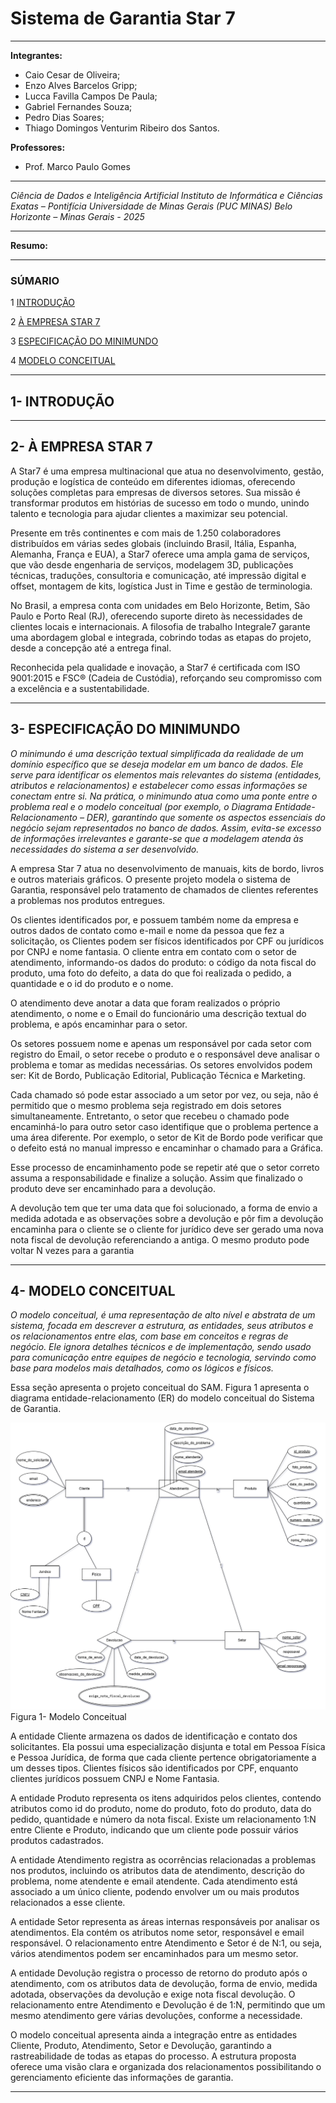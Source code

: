 
# **Sistema de Garantia Star 7**

 --- 
 
**Integrantes:** 
* Caio Cesar de Oliveira;
* Enzo Alves Barcelos Gripp;
* Lucca Favilla Campos De Paula;
* Gabriel Fernandes Souza;
* Pedro Dias Soares;
* Thiago Domingos Venturim Ribeiro dos Santos.

**Professores:**
* Prof. Marco Paulo Gomes
  
---

*Ciência de Dados e Inteligência Artificial*
*Instituto de Informática e Ciências Exatas – Pontifícia Universidade de Minas Gerais (PUC MINAS)*
*Belo Horizonte – Minas Gerais - 2025*

---

**Resumo:**

----

### SÚMARIO 

1 [INTRODUÇÃO](#Introducao)

2 [À EMPRESA STAR 7](#Empresa)

3 [ESPECIFICAÇÃO DO MINIMUNDO](#Mundo)

4 [MODELO CONCEITUAL](#Conceitual)


 
---
 
<div id='Introducao'/>  
 
## 1- INTRODUÇÃO  

---

<div id='Empresa'/>  
 
## 2-  À EMPRESA STAR 7 

A Star7 é uma empresa multinacional que atua no desenvolvimento, gestão, produção e logística de conteúdo em diferentes idiomas, oferecendo soluções completas para empresas de diversos setores. Sua missão é transformar produtos em histórias de sucesso em todo o mundo, unindo talento e tecnologia para ajudar clientes a maximizar seu potencial. 

Presente em três continentes e com mais de 1.250 colaboradores distribuídos em várias sedes globais (incluindo Brasil, Itália, Espanha, Alemanha, França e EUA), a Star7 oferece uma ampla gama de serviços, que vão desde engenharia de serviços, modelagem 3D, publicações técnicas, traduções, consultoria e comunicação, até impressão digital e offset, montagem de kits, logística Just in Time e gestão de terminologia. 

No Brasil, a empresa conta com unidades em Belo Horizonte, Betim, São Paulo e Porto Real (RJ), oferecendo suporte direto às necessidades de clientes locais e internacionais. A filosofia de trabalho Integrale7 garante uma abordagem global e integrada, cobrindo todas as etapas do projeto, desde a concepção até a entrega final. 

Reconhecida pela qualidade e inovação, a Star7 é certificada com ISO 9001:2015 e FSC® (Cadeia de Custódia), reforçando seu compromisso com a excelência e a sustentabilidade. 

---


<div id='Mundo'/>  
 
## 3- ESPECIFICAÇÃO DO MINIMUNDO 

*O minimundo é uma descrição textual simplificada da realidade de um domínio específico que se deseja modelar em um banco de dados. Ele serve para identificar os elementos mais relevantes do sistema (entidades, atributos e relacionamentos) e estabelecer como essas informações se conectam entre si. Na prática, o minimundo atua como uma ponte entre o problema real e o modelo conceitual (por exemplo, o Diagrama Entidade-Relacionamento – DER), garantindo que somente os aspectos essenciais do negócio sejam representados no banco de dados. Assim, evita-se excesso de informações irrelevantes e garante-se que a modelagem atenda às necessidades do sistema a ser desenvolvido.*

A empresa Star 7 atua no desenvolvimento de manuais, kits de bordo, livros e outros materiais gráficos. O presente projeto modela o sistema de Garantia, responsável pelo tratamento de chamados de clientes referentes a problemas nos produtos entregues. 

Os clientes identificados por, e possuem também nome da empresa e outros dados de contato como e-mail e nome da pessoa que fez a solicitação, os Clientes podem ser físicos identificados por CPF ou jurídicos por CNPJ e nome fantasia. O cliente entra em contato com o setor de atendimento, informando-os dados do produto: o código da nota fiscal do produto, uma foto do defeito, a data do que foi realizada o pedido, a quantidade e o id do produto e o nome.	 

O atendimento deve anotar a data que foram realizados o próprio atendimento, o nome e o Email do funcionário uma descrição textual do problema, e após encaminhar para o setor. 

Os setores possuem nome e apenas um responsável por cada setor com registro do Email, o setor recebe o produto e o responsável deve analisar o problema e tomar as medidas necessárias.  Os setores envolvidos podem ser:  Kit de Bordo, Publicação Editorial, Publicação Técnica e Marketing. 

Cada chamado só pode estar associado a um setor por vez, ou seja, não é permitido que o mesmo problema seja registrado em dois setores simultaneamente. Entretanto, o setor que recebeu o chamado pode encaminhá-lo para outro setor caso identifique que o problema pertence a uma área diferente. Por exemplo, o setor de Kit de Bordo pode verificar que o defeito está no manual impresso e encaminhar o chamado para a Gráfica. 

Esse processo de encaminhamento pode se repetir até que o setor correto assuma a responsabilidade e finalize a solução. Assim que finalizado o produto deve ser encaminhado para a devolução. 

A devolução tem que ter uma data que foi solucionado, a forma de envio a medida adotada e as observações sobre a devolução e pôr fim a devolução encaminha para o cliente se o cliente for jurídico deve ser gerado uma nova nota fiscal de devolução referenciando a antiga. O mesmo produto pode voltar N vezes para a garantia 

 ---

<div id='Conceitual '/>  
 
## 4- MODELO CONCEITUAL 

*O modelo conceitual, é uma representação de alto nível e abstrata de um sistema, focada em descrever a estrutura, as entidades, seus atributos e os relacionamentos entre elas, com base em conceitos e regras de negócio. Ele ignora detalhes técnicos e de implementação, sendo usado para comunicação entre equipes de negócio e tecnologia, servindo como base para modelos mais detalhados, como os lógicos e físicos.* 

Essa seção apresenta o projeto conceitual do SAM. Figura 1 apresenta o diagrama entidade-relacionamento (ER) do modelo conceitual do Sistema de Garantia. 

![alt text](imagens/ModeloConceitual.png)
Figura 1- Modelo Conceitual  

A entidade Cliente armazena os dados de identificação e contato dos solicitantes. Ela possui uma especialização disjunta e total em Pessoa Física e Pessoa Jurídica, de forma que cada cliente pertence obrigatoriamente a um desses tipos. Clientes físicos são identificados por CPF, enquanto clientes jurídicos possuem CNPJ e Nome Fantasia. 

A entidade Produto representa os itens adquiridos pelos clientes, contendo atributos como id do produto, nome do produto, foto do produto, data do pedido, quantidade e número da nota fiscal. Existe um relacionamento 1:N entre Cliente e Produto, indicando que um cliente pode possuir vários produtos cadastrados. 

A entidade Atendimento registra as ocorrências relacionadas a problemas nos produtos, incluindo os atributos data de atendimento, descrição do problema, nome atendente e email atendente. Cada atendimento está associado a um único cliente, podendo envolver um ou mais produtos relacionados a esse cliente. 

A entidade Setor representa as áreas internas responsáveis por analisar os atendimentos. Ela contém os atributos nome setor, responsável e email responsável. O relacionamento entre Atendimento e Setor é de N:1, ou seja, vários atendimentos podem ser encaminhados para um mesmo setor. 

A entidade Devolução registra o processo de retorno do produto após o atendimento, com os atributos data de devolução, forma de envio, medida adotada, observações da devolução e exige nota fiscal devolução. O relacionamento entre Atendimento e Devolução é de 1:N, permitindo que um mesmo atendimento gere várias devoluções, conforme a necessidade. 

O modelo conceitual apresenta ainda a integração entre as entidades Cliente, Produto, Atendimento, Setor e Devolução, garantindo a rastreabilidade de todas as etapas do processo. A estrutura proposta oferece uma visão clara e organizada dos relacionamentos possibilitando o gerenciamento eficiente das informações de garantia. 

 
---

